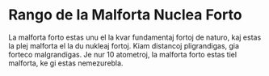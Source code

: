 # Rango de la Malforta Nuclea Forto

La malforta forto estas unu el la kvar fundamentaj fortoj de naturo, kaj estas
la plej malforta el la du nukleaj fortoj. Kiam distancoj pligrandigas, gia
forteco malgrandigas. Je nur 10 atometroj, la malforta forto estas tiel
malforta, ke gi estas nemezurebla.
